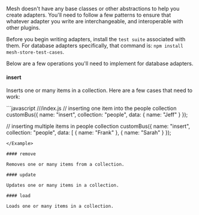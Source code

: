 Mesh doesn't have any base classes or other abstractions to help you create adapters. You'll need to follow a few patterns to ensure that whatever adapter you write are interchangeable, and interoperable with other plugins. <br />

Before you begin writing adapters, install the `test suite` associated with them. For database adapters specifically, that command is: `npm install mesh-store-test-cases`. <br />

Below are a few operations you'll need to implement for database adapters.

#### insert

Inserts one or many items in a collection. Here are a few cases that need to work:

<Example runnable="false">
  ```javascript
  ///index.js
  // inserting one item into the people collection
  customBus({ name: "insert", collection: "people", data: { name: "Jeff" } });

  // inserting multiple items in people collection
  customBus({ name: "insert", collection: "people", data: [
    { name: "Frank" },
    { name: "Sarah" }
  });
  ```
</Example>

#### remove

Removes one or many items from a collection.

#### update

Updates one or many items in a collection.

#### load

Loads one or many items in a collection.

